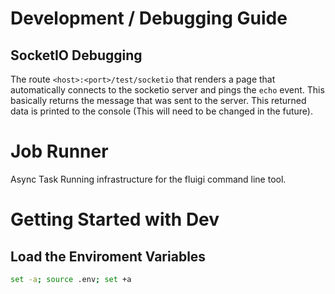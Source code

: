 # Development / Debugging Guide

## SocketIO Debugging

The route `<host>:<port>/test/socketio` that renders a page that automatically connects to the socketio server and pings the `echo` event. This basically returns the message that was sent to the server. This returned data is printed to the console (This will need to be changed in the future).

# Job Runner

Async Task Running infrastructure for the fluigi command line tool.



# Getting Started with Dev


## Load the Enviroment Variables

```bash
set -a; source .env; set +a
```